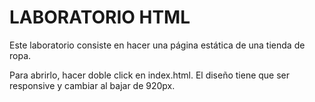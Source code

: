 # LABORATORIO HTML

Este laboratorio consiste en hacer una página estática de una tienda de ropa.

Para abrirlo, hacer doble click en index.html. El diseño tiene que ser responsive y cambiar al bajar de 920px.